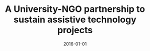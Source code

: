 ---
title: "A University-NGO partnership to sustain assistive technology projects"
collection: publications
category: manuscripts
permalink: /publication/2016-01-01-A-University-NGO-partnership-to-sustain-assistive-technology-projects
date: 2016-01-01
venue: 'Interactions'
paperurl: 'https://doi.org/10.1145/2883619'
citation: ' Fabio Calefato,  Filippo Lanubile,  Roberto Nicolo,  Fabrizio Lippolis, &quot;A University-NGO partnership to sustain assistive technology projects.&quot; <i>Interactions</i>, 2016. DOI: <a href="https://doi.org/10.1145/2883619">10.1145/2883619</a>.'
doi: 10.1145/2883619'
---